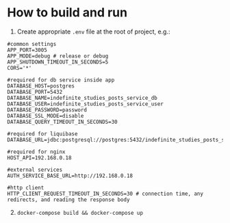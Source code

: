 # How to build and run
1. Create appropriate `.env` file at the root of project, e.g.:
```
#common settings
APP_PORT=3005
APP_MODE=debug # release or debug
APP_SHUTDOWN_TIMEOUT_IN_SECONDS=5
CORS='*'

#required for db service inside app
DATABASE_HOST=postgres
DATABASE_PORT=5432
DATABASE_NAME=indefinite_studies_posts_service_db
DATABASE_USER=indefinite_studies_posts_service_user
DATABASE_PASSWORD=password
DATABASE_SSL_MODE=disable
DATABASE_QUERY_TIMEOUT_IN_SECONDS=30

#required for liquibase
DATABASE_URL=jdbc:postgresql://postgres:5432/indefinite_studies_posts_service_db

#required for nginx
HOST_API=192.168.0.18

#external services
AUTH_SERVICE_BASE_URL=http://192.168.0.18

#http client
HTTP_CLIENT_REQUEST_TIMEOUT_IN_SECONDS=30 # connection time, any redirects, and reading the response body
```
2. `docker-compose build && docker-compose up`
